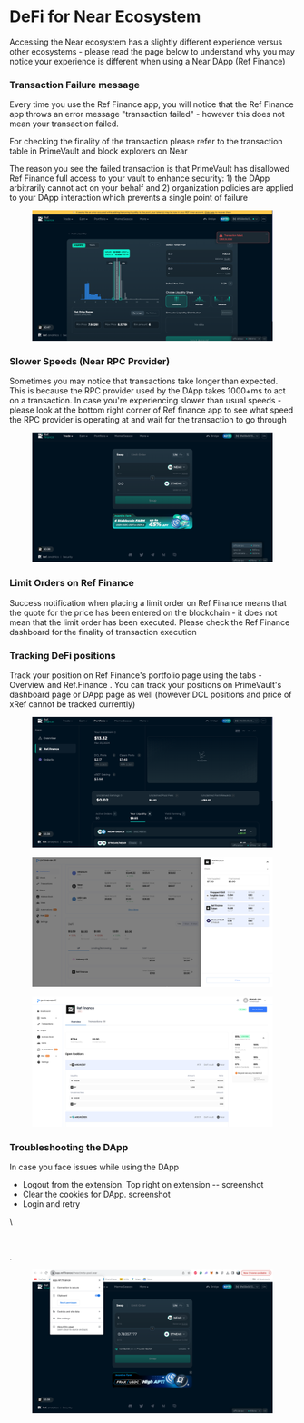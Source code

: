 # DeFi for Near Ecosystem

Accessing the Near ecosystem has a slightly different experience versus other ecosystems - please read the page below to understand why you may notice your experience is different when using a Near DApp (Ref Finance)

### Transaction Failure message

Every time you use the Ref Finance app, you will notice that the Ref Finance app throws an error message "transaction failed" - however this does not mean your transaction failed.&#x20;

For checking the finality of the transaction please refer to the transaction table in PrimeVault and block explorers on Near&#x20;

The reason you see the failed transaction is that PrimeVault has disallowed Ref Finance full access to your vault to enhance security: 1) the DApp arbitrarily cannot act on your behalf and 2) organization policies are applied to your DApp interaction which prevents a single point of failure &#x20;

<figure><img src="../.gitbook/assets/image (5) (1).png" alt=""><figcaption></figcaption></figure>

### Slower Speeds (Near RPC Provider)

Sometimes you may notice that transactions take longer than expected. This is because the RPC provider used by the DApp takes 1000+ms to act on a transaction. In case you're experiencing slower than usual speeds - please look at the bottom right corner of Ref finance app to see what speed the RPC provider is operating at and wait for the transaction to go through

<figure><img src="../.gitbook/assets/image (9).png" alt=""><figcaption></figcaption></figure>

### Limit Orders on Ref Finance

Success notification when placing a limit order on Ref Finance means that the quote for the price has been entered on the blockchain - it does not mean that the limit order has been executed. Please check the Ref Finance dashboard for the finality of transaction execution

### Tracking DeFi positions&#x20;

Track your position on Ref Finance's portfolio page using the tabs - Overview and Ref.Finance . You can track your positions on PrimeVault's dashboard page or DApp page as well (however DCL positions and price of xRef cannot be tracked currently)

<figure><img src="../.gitbook/assets/image (42).png" alt=""><figcaption></figcaption></figure>

<figure><img src="../.gitbook/assets/image (44).png" alt=""><figcaption></figcaption></figure>

<figure><img src="../.gitbook/assets/image (7).png" alt=""><figcaption></figcaption></figure>

### Troubleshooting the DApp

In case you face issues while using the DApp

* Logout from the extension. Top right on extension -- screenshot
* Clear the cookies for DApp. screenshot
* Login and retry

\


<figure><img src="../.gitbook/assets/Screenshot 2025-03-11 at 4.13.30 PM.png" alt=""><figcaption></figcaption></figure>

.

<figure><img src="../.gitbook/assets/image (8).png" alt=""><figcaption></figcaption></figure>


